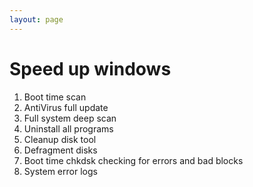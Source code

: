 ```yaml
---
layout: page
---
```


Speed up windows
====
1. Boot time scan
2. AntiVirus full update
3. Full system deep scan
4. Uninstall all programs
5. Cleanup disk tool
6. Defragment disks
7. Boot time chkdsk checking for errors and bad blocks
8. System error logs

